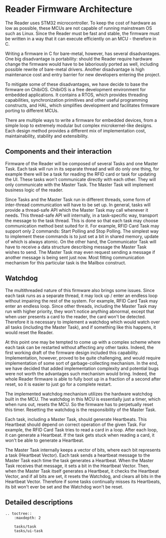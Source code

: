 Reader Firmware Architecture
============================

The Reader uses STM32 microcontroller. To keep the cost of hardware as low as possible, these
MCUs are not capable of running mainstream OS such as Linux. Since the Reader must be fast and
stable, the firmware must be written in a way that it can execute efficiently on an MCU - therefore
in C.

Writing a firmware in C for bare-metal, however, has several disadvantages. One big disadvantage
is portability: should the Reader require hardware change the firmware would have to be laboriously
ported as well, including possible rewrite of bare-metal drivers. Another disadvantage is high
maintenance cost and entry barrier for new developers entering the project.

To mitigate some of these disadvantages, we have decide to base the firmware on ChibiOS. ChibiOS
is a free development environment for embedded applications. It contains a RTOS, which provides
threading capabilities, synchronization primitives and other useful programming constructs, and
HAL, which simplifies development and facilitates firmware porting to different MCUs.

There are multiple ways to write a firmware for embedded devices, from a simple loop to extremely
modular but complex microkernel-like designs. Each design method provides a different mix of
implementation cost, maintainability, stability and extensibility.


Components and their interaction
--------------------------------

Firmware of the Reader will be composed of several Tasks and one Master Task. Each task will run
in its separate thread and will do only one thing, for example there will be a task for reading the
RFID card or task for updating the UI. These tasks won't communicate directly with each other.
They will only communicate with the Master Task. The Master Task will implement business logic
of the reader.

Since Tasks and the Master Task run in different threads, some form of inter-thread communication
will have to be set up. In general, tasks will provide a thread-safe API which the Master Task
may call whenever it needs. This thread-safe API will internally, in a task-specific way, transport
the message to the task thread. This is done so that each task may choose communication method best
suited for it. For example, RFID Card Task may support only 2 commands: Start Polling
and Stop Polling. The simplest way to implement these commands is to just set a bit in shared
memory, update of which is always atomic. On the other hand, the Communicator Task will have to
receive a data structure describing message the Master Task wishes to send. The Master Task may
even request sending a message if another message is being sent just now. Most fitting communication
mechanism for this particular task is the Mailbox construct.


Watchdog
--------

The multithreaded nature of this firmware also brings some issues. Since each task runs as a
separate thread, it may lock up / enter an endless loop without impairing the rest of the system.
For example, RFID Card Task may enter an endless loop. Since other threads, including the Master
Task may run with higher priority, they won't notice anything abnormal, except that when user
presents a card to the reader, the card won't be detected. Therefore it is necessary to implement
a watchdog which would watch over all tasks (including the Master Task), and if something like this
happens, it would reset the Reader.

At this point one may be tempted to come up with a complex scheme where each task can be restarted
without affecting any other tasks. Indeed, the first working draft of the firmware design included
this capability. Implementation, however, proved to be quite challenging, and would require
implementation of some sort of garbage-collecting mechanism. In the end, we have decided that added
implementation complexity and potential bugs were not worth the advantages such mechanism would
bring. Indeed, the whole Reader firmware is able to fully boot up in a fraction of a second after
reset, so it is easier to just go for a complete restart.

The implemented watchdog mechanism utilizes the hardware watchdog built in the MCU. The watchdog
in this MCU is essentially just a timer, which when runs out, resets the MCU. So the firmware
has to perpetually reset this timer. Resetting the watchdog is the responsibility of the Master
Task.

Each task, including a Master Task, should generate Heartbeats. This Heartbeat should depend on
correct operation of the given Task. For example, the RFID Card Task tries to read a card in a loop.
After each loop, it can generate a Heartbeat. If the task gets stuck when reading a card, it won't
be able to generate a Heartbeat.

The Master Task internally keeps a vector of bits, where each bit represents a task (Heartbeat
Vector). Each task sends a heartbeat message to the Master Task each time the task generates a
Heartbeat. When the Master Task receives that message, it sets a bit in the Heartbeat Vector.
Then, when the Master Task itself generates a Heartbeat, it checks the Heartbeat Vector, and if
all bits are set, it resets the Watchdog, and clears all bits in the Heartbeat Vector. Therefore if
some tasks continually misses its Heartbeats, its bit won't ever be set and the Watchdog won't be
reset.


Detailed descriptions
---------------------

```eval_rst
.. toctree::
    :maxdepth: 2

    tasks/task
    tasks/ui-task
```
